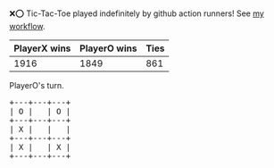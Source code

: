 :x::o: Tic-Tac-Toe played indefinitely by github action runners! See [my workflow](.github/workflows/play.yaml).

|PlayerX wins|PlayerO wins|Ties|
|-|-|-|
|1916|1849|861|

PlayerO's turn.

<pre>
+---+---+---+
| O |   | O |
+---+---+---+
| X |   |   |
+---+---+---+
| X |   | X |
+---+---+---+
</pre>